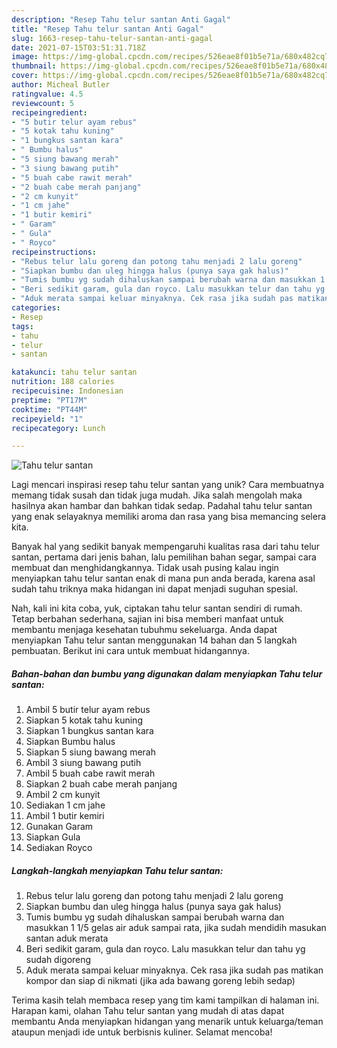 ```yaml
---
description: "Resep Tahu telur santan Anti Gagal"
title: "Resep Tahu telur santan Anti Gagal"
slug: 1663-resep-tahu-telur-santan-anti-gagal
date: 2021-07-15T03:51:31.718Z
image: https://img-global.cpcdn.com/recipes/526eae8f01b5e71a/680x482cq70/tahu-telur-santan-foto-resep-utama.jpg
thumbnail: https://img-global.cpcdn.com/recipes/526eae8f01b5e71a/680x482cq70/tahu-telur-santan-foto-resep-utama.jpg
cover: https://img-global.cpcdn.com/recipes/526eae8f01b5e71a/680x482cq70/tahu-telur-santan-foto-resep-utama.jpg
author: Micheal Butler
ratingvalue: 4.5
reviewcount: 5
recipeingredient:
- "5 butir telur ayam rebus"
- "5 kotak tahu kuning"
- "1 bungkus santan kara"
- " Bumbu halus"
- "5 siung bawang merah"
- "3 siung bawang putih"
- "5 buah cabe rawit merah"
- "2 buah cabe merah panjang"
- "2 cm kunyit"
- "1 cm jahe"
- "1 butir kemiri"
- " Garam"
- " Gula"
- " Royco"
recipeinstructions:
- "Rebus telur lalu goreng dan potong tahu menjadi 2 lalu goreng"
- "Siapkan bumbu dan uleg hingga halus (punya saya gak halus)"
- "Tumis bumbu yg sudah dihaluskan sampai berubah warna dan masukkan 1 1/5 gelas air aduk sampai rata, jika sudah mendidih masukan santan aduk merata"
- "Beri sedikit garam, gula dan royco. Lalu masukkan telur dan tahu yg sudah digoreng"
- "Aduk merata sampai keluar minyaknya. Cek rasa jika sudah pas matikan kompor dan siap di nikmati (jika ada bawang goreng lebih sedap)"
categories:
- Resep
tags:
- tahu
- telur
- santan

katakunci: tahu telur santan 
nutrition: 188 calories
recipecuisine: Indonesian
preptime: "PT17M"
cooktime: "PT44M"
recipeyield: "1"
recipecategory: Lunch

---
```



![Tahu telur santan](https://img-global.cpcdn.com/recipes/526eae8f01b5e71a/680x482cq70/tahu-telur-santan-foto-resep-utama.jpg)

Lagi mencari inspirasi resep tahu telur santan yang unik? Cara membuatnya memang tidak susah dan tidak juga mudah. Jika salah mengolah maka hasilnya akan hambar dan bahkan tidak sedap. Padahal tahu telur santan yang enak selayaknya memiliki aroma dan rasa yang bisa memancing selera kita.

Banyak hal yang sedikit banyak mempengaruhi kualitas rasa dari tahu telur santan, pertama dari jenis bahan, lalu pemilihan bahan segar, sampai cara membuat dan menghidangkannya. Tidak usah pusing kalau ingin menyiapkan tahu telur santan enak di mana pun anda berada, karena asal sudah tahu triknya maka hidangan ini dapat menjadi suguhan spesial.




Nah, kali ini kita coba, yuk, ciptakan tahu telur santan sendiri di rumah. Tetap berbahan sederhana, sajian ini bisa memberi manfaat untuk membantu menjaga kesehatan tubuhmu sekeluarga. Anda dapat menyiapkan Tahu telur santan menggunakan 14 bahan dan 5 langkah pembuatan. Berikut ini cara untuk membuat hidangannya.

<!--inarticleads1-->

##### Bahan-bahan dan bumbu yang digunakan dalam menyiapkan Tahu telur santan:

1. Ambil 5 butir telur ayam rebus
1. Siapkan 5 kotak tahu kuning
1. Siapkan 1 bungkus santan kara
1. Siapkan  Bumbu halus
1. Siapkan 5 siung bawang merah
1. Ambil 3 siung bawang putih
1. Ambil 5 buah cabe rawit merah
1. Siapkan 2 buah cabe merah panjang
1. Ambil 2 cm kunyit
1. Sediakan 1 cm jahe
1. Ambil 1 butir kemiri
1. Gunakan  Garam
1. Siapkan  Gula
1. Sediakan  Royco




<!--inarticleads2-->

##### Langkah-langkah menyiapkan Tahu telur santan:

1. Rebus telur lalu goreng dan potong tahu menjadi 2 lalu goreng
1. Siapkan bumbu dan uleg hingga halus (punya saya gak halus)
1. Tumis bumbu yg sudah dihaluskan sampai berubah warna dan masukkan 1 1/5 gelas air aduk sampai rata, jika sudah mendidih masukan santan aduk merata
1. Beri sedikit garam, gula dan royco. Lalu masukkan telur dan tahu yg sudah digoreng
1. Aduk merata sampai keluar minyaknya. Cek rasa jika sudah pas matikan kompor dan siap di nikmati (jika ada bawang goreng lebih sedap)




Terima kasih telah membaca resep yang tim kami tampilkan di halaman ini. Harapan kami, olahan Tahu telur santan yang mudah di atas dapat membantu Anda menyiapkan hidangan yang menarik untuk keluarga/teman ataupun menjadi ide untuk berbisnis kuliner. Selamat mencoba!
